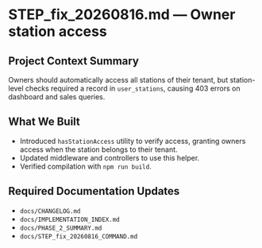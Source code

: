 # STEP_fix_20260816.md — Owner station access

## Project Context Summary
Owners should automatically access all stations of their tenant, but station-level checks required a record in `user_stations`, causing 403 errors on dashboard and sales queries.

## What We Built
- Introduced `hasStationAccess` utility to verify access, granting owners access when the station belongs to their tenant.
- Updated middleware and controllers to use this helper.
- Verified compilation with `npm run build`.

## Required Documentation Updates
- `docs/CHANGELOG.md`
- `docs/IMPLEMENTATION_INDEX.md`
- `docs/PHASE_2_SUMMARY.md`
- `docs/STEP_fix_20260816_COMMAND.md`
